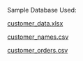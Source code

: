 Sample Database Used:

[customer_data.xlsx](https://github.com/andrwbrntt/Portfolio/files/13992637/customer_data.xlsx)

[customer_names.csv](https://github.com/andrwbrntt/Portfolio/files/13992638/customer_names.csv)

[customer_orders.csv](https://github.com/andrwbrntt/Portfolio/files/13992639/customer_orders.csv)

